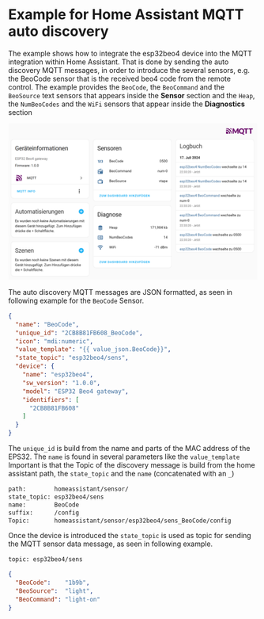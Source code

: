 # Example for Home Assistant MQTT auto discovery
The example shows how to integrate the esp32beo4 device into the MQTT integration within Home Assistant. That is done by sending the auto discovery MQTT messages, in order to introduce the several sensors, e.g. the BeoCode sensor that is the received beo4 code from the remote control. The example provides the `BeoCode`, the `BeoCommand` and the `BeoSource` text sensors that appears inside the **Sensor** section and the `Heap`, the `NumBeoCodes` and the `WiFi` sensors that appear inside the **Diagnostics** section

![HA_esp32beo4_device](doc/HA_esp32beo4_device.png)

The auto discovery MQTT messages are JSON formatted, as seen in following example for the `BeoCode` Sensor. 


```JSON
{
  "name": "BeoCode",
  "unique_id": "2CB8B81FB608_BeoCode",
  "icon": "mdi:numeric",
  "value_template": "{{ value_json.BeoCode}}",
  "state_topic": "esp32beo4/sens",
  "device": {
    "name": "esp32beo4",
    "sw_version": "1.0.0",
    "model": "ESP32 Beo4 gateway",
    "identifiers": [
      "2CB8B81FB608"
    ]
  }
}
```
The `unique_id` is build from the name and parts of the MAC address of the EPS32. The `name` is found in several parameters like the `value_template` Important is that the Topic of the discovery message is build from the home assistant path, the `state_topic` and the `name` (concatenated with an `_`) 


```
path:        homeassistant/sensor/
state_topic: esp32beo4/sens
name:        BeoCode
suffix:      /config
Topic:       homeassistant/sensor/esp32beo4/sens_BeoCode/config
```

Once the device is introduced the `state_topic` is used as topic for sending the MQTT sensor data message, as seen in following example. 

```
topic: esp32beo4/sens
```
```JSON
{
  "BeoCode":    "1b9b",
  "BeoSource":  "light",
  "BeoCommand": "light-on"
}
```
